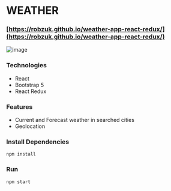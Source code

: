 # WEATHER

### [https://robzuk.github.io/weather-app-react-redux/](https://robzuk.github.io/weather-app-react-redux/)

![image](https://user-images.githubusercontent.com/40764780/179729623-a11bf423-cb9f-42f8-a338-68b520a5f2e5.png)

### Technologies

- React
- Bootstrap 5
- React Redux

### Features

- Current and Forecast weather in searched cities
- Geolocation

### Install Dependencies

```
npm install
```

### Run

```
npm start
```
